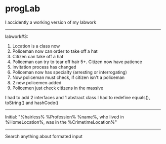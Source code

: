 # progLab
I accidently a working version of my labwork
____________________________________________

labwork#3:
1. Location is a class now
2. Policeman now can order to take off a hat
3. Citizen can take off a hat
4. Policeman can try to tear off hair
5+. Citizen now have patience
6. Invitation process has changed
7. Policeman now has specialty (arresting or interrogating)
8. Now policeman must check, if citizen isn't a policeman
9. 2 new policemen added
10. Policemen just check citizens in the massive

I had to add 2 interfaces and 1 abstract class
I had to redefine equals(), toString() and hashCode()
______________________________________________________

Initial: "%hairless% %Profession% %name%, who lived in %HomeLocation%, was in the %CrimetimeLocation%"
______________________________________________________________________________________________________

Search anything about formated input
